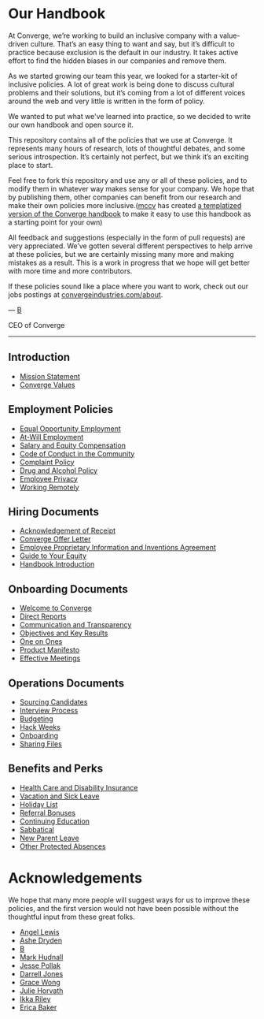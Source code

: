 # Our Handbook

At Converge, we’re working to build an inclusive company with a value-driven culture. That’s an easy thing to want and say, but it’s difficult to practice because exclusion is the default in our industry. It takes active effort to find the hidden biases in our companies and remove them.

As we started growing our team this year, we looked for a starter-kit of inclusive policies. A lot of great work is being done to discuss cultural problems and their solutions, but it’s coming from a lot of different voices around the web and very little is written in the form of policy.

We wanted to put what we've learned into practice, so we decided to write our own handbook and open source it.

This repository contains all of the policies that we use at Converge. It represents many hours of research, lots of thoughtful debates, and some serious introspection. It’s certainly not perfect, but we think it’s an exciting place to start.

Feel free to fork this repository and use any or all of these policies, and to modify them in whatever way makes sense for your company. We hope that by publishing them, other companies can benefit from our research and make their own policies more inclusive.([mccv](github.com/mccv) has created [a templatized version of the Converge handbook](https://github.com/turbinelabs/handbook-template) to make it easy to use this handbook as a starting point for your own)

All feedback and suggestions (especially in the form of pull requests) are very appreciated. We’ve gotten several different perspectives to help arrive at these policies, but we are certainly missing many more and making mistakes as a result. This is a work in progress that we hope will get better with more time and more contributors.

If these policies sound like a place where you want to work, check out our jobs postings at [convergeindustries.com/about](https://convergeindustries.com/about).

— [B](https://twitter.com/brennenbyrne)

CEO of Converge

***


## Introduction
* [Mission Statement](https://github.com/converge-co/handbook/blob/master/Mission%20Statement.md)
* [Converge Values](https://github.com/converge-co/handbook/blob/master/Converge%20Values.md)

## Employment Policies
* [Equal Opportunity Employment](https://github.com/converge-co/handbook/blob/master/Employment%20Policies/Equal%20Opportunity%20Employment.md)
* [At-Will Employment](https://github.com/converge-co/handbook/blob/master/Employment%20Policies/At-Will%20Employment.md)
* [Salary and Equity Compensation](https://github.com/converge-co/handbook/blob/master/Employment%20Policies/Salary%20and%20Equity%20Compensation.md)
* [Code of Conduct in the Community](https://github.com/converge-co/handbook/blob/master/Employment%20Policies/Code%20of%20Conduct%20in%20the%20Community.md)
* [Complaint Policy](https://github.com/converge-co/handbook/blob/master/Employment%20Policies/Complaint%20Policy.md)
* [Drug and Alcohol Policy](https://github.com/converge-co/handbook/blob/master/Employment%20Policies/Drug%20and%20Alcohol%20Policy.md)
* [Employee Privacy](https://github.com/converge-co/handbook/blob/master/Employment%20Policies/Employee%20Privacy.md)
* [Working Remotely](https://github.com/converge-co/handbook/blob/master/Employment%20Policies/Working%20Remotely.md)

## Hiring Documents
* [Acknowledgement of Receipt](https://github.com/converge-co/handbook/blob/master/Hiring%20Documents/Acknowledgment%20of%20Receipt.md)
* [Converge Offer Letter](https://github.com/converge-co/handbook/blob/master/Hiring%20Documents/Converge%20Offer%20Letter.md)
* [Employee Proprietary Information and Inventions Agreement](https://github.com/converge-co/handbook/blob/master/Hiring%20Documents/Employee%20Proprietary%20Information%20and%20Inventions%20Assignment%20Agreement.md)
* [Guide to Your Equity](https://github.com/converge-co/handbook/blob/master/Hiring%20Documents/Guide%20to%20Your%20Equity.md)
* [Handbook Introduction](https://github.com/converge-co/handbook/blob/master/Hiring%20Documents/Handbook%20Introduction.md)

## Onboarding Documents
* [Welcome to Converge](https://github.com/converge-co/handbook/blob/master/Onboarding%20Documents/Welcome%20to%20Clef.md)
* [Direct Reports](https://github.com/converge-co/handbook/blob/master/Onboarding%20Documents/Direct%20Reports.md)
* [Communication and Transparency](https://github.com/converge-co/handbook/blob/master/Onboarding%20Documents/Communication%20and%20Transparency.md)
* [Objectives and Key Results](https://github.com/converge-co/handbook/blob/master/Onboarding%20Documents/Objectives%20and%20Key%20Results.md)
* [One on Ones](https://github.com/converge-co/handbook/blob/master/Onboarding%20Documents/One%20on%20Ones.md)
* [Product Manifesto](https://github.com/converge-co/handbook/blob/master/Onboarding%20Documents/Product%20Manifesto.md)
* [Effective Meetings](https://github.com/converge-co/handbook/blob/master/Operations%20Documents/Effective%20Meetings.md)

## Operations Documents
* [Sourcing Candidates](https://github.com/converge-co/handbook/blob/master/Operations%20Documents/Sourcing%20Candidates.md)
* [Interview Process](https://github.com/converge-co/handbook/blob/master/Operations%20Documents/Interview%20Process.md)
* [Budgeting](https://github.com/converge-co/handbook/blob/master/Operations%20Documents/Budgeting.md)
* [Hack Weeks](https://github.com/converge-co/handbook/blob/master/Operations%20Documents/Hack%20Weeks.md)
* [Onboarding](https://github.com/converge-co/handbook/blob/master/Operations%20Documents/Onboarding.md)
* [Sharing Files](https://github.com/converge-co/handbook/blob/master/Operations%20Documents/Sharing%20Files.md)

## Benefits and Perks
* [Health Care and Disability Insurance](https://github.com/converge-co/handbook/blob/master/Benefits%20and%20Perks/Healthcare%20and%20Disability%20Insurance.md)
* [Vacation and Sick Leave](https://github.com/converge-co/handbook/blob/master/Benefits%20and%20Perks/Vacation%20and%20Sick%20Leave.md)
* [Holiday List](https://github.com/converge-co/handbook/blob/master/Benefits%20and%20Perks/Holiday%20List.md)
* [Referral Bonuses](https://github.com/converge-co/handbook/blob/master/Benefits%20and%20Perks/Referral%20Bonuses.md)
* [Continuing Education](https://github.com/converge-co/handbook/blob/master/Benefits%20and%20Perks/Continuing%20Education.md)
* [Sabbatical](https://github.com/converge-co/handbook/blob/master/Benefits%20and%20Perks/Sabbatical.md)
* [New Parent Leave](https://github.com/converge-co/handbook/blob/master/Benefits%20and%20Perks/New%20Parent%20Leave.md)
* [Other Protected Absences](https://github.com/converge-co/handbook/blob/master/Benefits%20and%20Perks/Other%20Protected%20Absences.md)



# Acknowledgements

We hope that many more people will suggest ways for us to improve these policies, and the first version would not have been possible without the thoughtful input from these great folks.

* [Angel Lewis](http://www.allemployerlaw.com/)
* [Ashe Dryden](http://www.ashedryden.com/)
* [B](https://twitter.com/brennenbyrne)
* [Mark Hudnall](https://twitter.com/landakram)
* [Jesse Pollak](https://twitter.com/jessepollak)
* [Darrell Jones](https://twitter.com/darrelljonesiii)
* [Grace Wong](https://twitter.com/gwongz)
* [Julie Horvath](https://twitter.com/nrrrdcore)
* [Ikka Riley](https://twitter.com/isicalynn)
* [Erica Baker](https://twitter.com/ericajoy)
